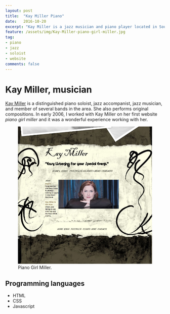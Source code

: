 ```yaml
---
layout: post
title:  "Kay Miller Piano"
date:   2016-10-20
excerpt: "Kay Miller is a jazz musician and piano player located in Southeast, Texas."
feature: /assets/img/Kay-Miller-piano-girl-miller.jpg
tag:
- piano
- jazz
- soloist
- website
comments: false
---
```

<meta property="article:author" content="https://www.facebook.com/adamdjbrett" />


# Kay Miller, musician
[Kay Miller](http://www.kaymillermusic.com/) is a distinguished piano soloist, jazz accompanist, jazz musician, and member of several bands in the area. She also performs original compositions. In early 2006, I worked with Kay Miller on her first website _piano girl miller_ and it was a wonderful experience working with her.

<figure>
	<a href="/assets/img/Kay-Miller-piano-girl-miller.jpg"><img src="/assets/img/Kay-Miller-piano-girl-miller.jpg"></a>
	<figcaption>Piano Girl Miller.</figcaption>
</figure>

## Programming languages
* HTML
* CSS
* Javascript
